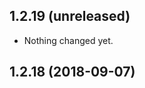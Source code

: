 1.2.19 (unreleased)
-------------------

- Nothing changed yet.


1.2.18 (2018-09-07)
-------------------